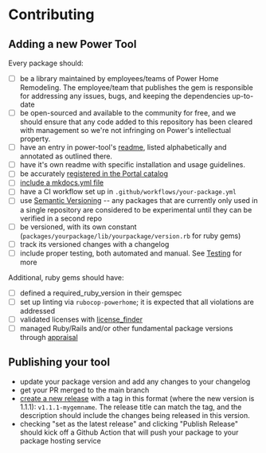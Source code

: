 # Contributing

## Adding a new Power Tool

Every package should:

* [ ] be a library maintained by employees/teams of Power Home Remodeling. The employee/team that publishes the gem is responsible for addressing any issues, bugs, and keeping the dependencies up-to-date
* [ ] be open-sourced and available to the community for free, and we should ensure that any code added to this repository has been cleared with management so we're not infringing on Power's intellectual property.
* [ ] have an entry in power-tool's [readme](./README.md), listed alphabetically and annotated as outlined there.
* [ ] have it's own readme with specific installation and usage guidelines.
* [ ] be accurately [registered in the Portal catalog](../portal.yml)
* [ ] [include a mkdocs.yml file](https://portal.powerapp.cloud/docs/default/system/portal/user-guide/distributing-documentation/)
* [ ] have a CI workflow set up in `.github/workflows/your-package.yml`
* [ ] use [Semantic Versioning](https://semver.org/) -- any packages that are currently only used in a single repository are considered to be experimental until they can be verified in a second repo
* [ ] be versioned, with its own constant (`packages/yourpackage/lib/yourpackage/version.rb` for ruby gems)
* [ ] track its versioned changes with a changelog
* [ ] include proper testing, both automated and manual. See [Testing](./README.md#testing-) for more

Additional, ruby gems should have:

* [ ] defined a required_ruby_version in their gemspec
* [ ] set up linting via `rubocop-powerhome`; it is expected that all violations are addressed
* [ ] validated licenses with [license_finder](https://github.com/pivotal/LicenseFinder)
* [ ] managed Ruby/Rails and/or other fundamental package versions through [appraisal](./README.md#supporting-multiple-gem-versions)

## Publishing your tool

* update your package version and add any changes to your changelog
* get your PR merged to the main branch
* [create a new release](https://github.com/powerhome/power-tools/releases/new) with a tag in this format (where the new version is 1.1.1): `v1.1.1-mygemname`. The release title can match the tag, and the description should include the changes being released in this version.
* checking "set as the latest release" and clicking "Publish Release" should kick off a Github Action that will push your package to your package hosting service
